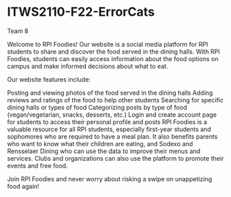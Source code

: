 # ITWS2110-F22-ErrorCats
Team 8

Welcome to RPI Foodies! Our website is a social media platform for RPI students to share and discover the food served in the dining halls. With RPI Foodies, students can easily access information about the food options on campus and make informed decisions about what to eat.

Our website features include:

Posting and viewing photos of the food served in the dining halls
Adding reviews and ratings of the food to help other students
Searching for specific dining halls or types of food
Categorizing posts by type of food (vegan/vegetarian, snacks, desserts, etc.)
Login and create account page for students to access their personal profile and posts
RPI Foodies is a valuable resource for all RPI students, especially first-year students and sophomores who are required to have a meal plan. It also benefits parents who want to know what their children are eating, and Sodexo and Rensselaer Dining who can use the data to improve their menus and services. Clubs and organizations can also use the platform to promote their events and free food.

Join RPI Foodies and never worry about risking a swipe on unappetizing food again!
